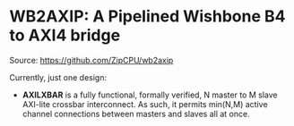 # WB2AXIP: A Pipelined Wishbone B4 to AXI4 bridge

Source: https://github.com/ZipCPU/wb2axip

Currently, just one design:

- **AXILXBAR** is a fully functional, formally verified,
    N master to M slave AXI-lite crossbar interconnect.
    As such, it permits min(N,M) active channel connections
    between masters and slaves all at once.
